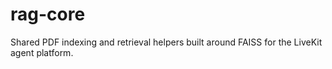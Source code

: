 # rag-core

Shared PDF indexing and retrieval helpers built around FAISS for the LiveKit agent platform.
